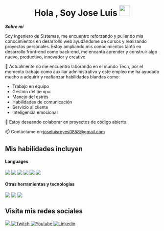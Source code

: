 <h1 align="center"><b>Hola , Soy Jose Luis </b><img src="https://media.giphy.com/media/hvRJCLFzcasrR4ia7z/giphy.gif" width="35"></h1>
<!--  -->

***Sobre mí***

Soy Ingeniero de Sistemas, me encuentro reforzando y puliendo mis conocimientos en desarrollo web ayudándome de cursos y realizando proyectos personales. Estoy ampliando mis conocimientos tanto en desarrollo front-end como back-end, me encanta aprender y construir algo nuevo, productivo, innovador y creativo.

:office: Actualmente no me encuentro laborando en el mundo Tech, por el momento trabajo como auxiliar administrativo y este empleo me ha ayudado mucho a adquirir y reafianzar habilidades blandas como:
  - Trabajo en equipo
  - Gestión del tiempo
  - Manejo del estrés
  - Habilidades de comunicación
  - Servicio al cliente
  - Inteligencia emocional

:raising_hand: Estoy deseando colaborar en proyectos de código abierto.

📫 Contáctame en:joseluisreyes0858@gmail.com

## Mis habilidades incluyen

<h4> Languages </h4>
<span> 
  <img src="https://img.shields.io/badge/HTML5-E34F26?style=for-the-badge&logo=html5&logoColor=white">
  <img src="https://img.shields.io/badge/CSS3-1572B6?style=for-the-badge&logo=css3&logoColor=white">
  <img src="https://img.shields.io/badge/JavaScript-F7DF1E?style=for-the-badge&logo=javascript&logoColor=black">
  <img src="https://img.shields.io/badge/php-%23777BB4.svg?style=for-the-badge&logo=php&logoColor=white">
  <img src="https://img.shields.io/badge/c%23-%23239120.svg?style=for-the-badge&logo=csharp&logoColor=white">
  <img src="https://img.shields.io/badge/SASS-hotpink.svg?style=for-the-badge&logo=SASS&logoColor=white">

 
</span>


<h4> Otras herramientas y tecnologías </h4>
<span>
  <img src="https://img.shields.io/badge/Git-F05032?style=for-the-badge&logo=git&logoColor=white">
  <img src="https://img.shields.io/badge/MySQL-00000F?style=for-the-badge&logo=mysql&logoColor=white">
  <img src="https://img.shields.io/badge/postgres-%23316192.svg?style=for-the-badge&logo=postgresql&logoColor=white">



</span>

## Visita mis redes sociales

<a href= "https://www.instagram.com/josereyees__/?hl=es">
    <img src="https://img.shields.io/badge/Instagram-%23E4405F.svg?style=for-the-badge&logo=Instagram&logoColor=white">
</a>
<a href="https://www.twitch.tv/josereyees__" >
  <img src="https://img.shields.io/badge/Twitch-9347FF?style=for-the-badge&logo=twitch&logoColor=white" alt="Twitch">
</a>
<a href="https://www.youtube.com/watch?v=hj6sgZGxN_s">
  <img src="https://img.shields.io/badge/YouTube-%23FF0000.svg?style=for-the-badge&logo=YouTube&logoColor=white" alt="Youtube">
</a>
<a href="https://www.linkedin.com/in/josereyes011/">
  <img src="https://img.shields.io/badge/linkedin-%230077B5.svg?style=for-the-badge&logo=linkedin&logoColor=white" alt="Linkedin">
</a>

